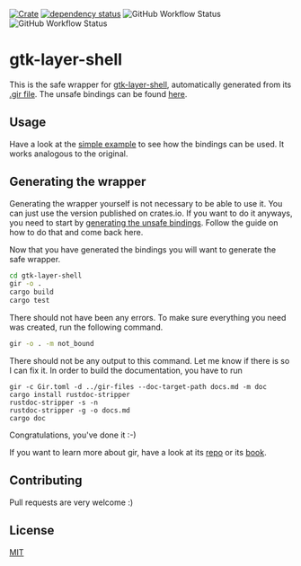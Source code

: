 [![Crate](https://img.shields.io/crates/v/gtk-layer-shell.svg)](https://crates.io/crates/gtk-layer-shell)
[![dependency status](https://deps.rs/crate/gtk-layer-shell/0.2.6/status.svg)](https://deps.rs/crate/gtk-layer-shell/0.2.6)
![GitHub Workflow Status](https://img.shields.io/github/workflow/status/pentamassiv/gtk-layer-shell-gir/Build_x86/main)
![GitHub Workflow Status](https://img.shields.io/github/workflow/status/pentamassiv/gtk-layer-shell-gir/Build_aarch64/main)

# gtk-layer-shell
This is the safe wrapper for [gtk-layer-shell](https://github.com/wmww/gtk-layer-shell), automatically generated from its [.gir file](../gir-files/GtkLayerShell-0.1.gir). The unsafe bindings can be found [here](../gtk-layer-shell-sys).

## Usage
Have a look at the [simple example](examples/simple-example.rs) to see how the bindings can be used. It works analogous to the original.

## Generating the wrapper
Generating the wrapper yourself is not necessary to be able to use it. You can just use the version published on crates.io. If you want to do it anyways, you need to start by [generating the unsafe bindings](../gtk-layer-shell-sys/README.md#generating-the-bindings). Follow the guide on how to do that and come back here.

Now that you have generated the bindings you will want to generate the safe wrapper.
```bash
cd gtk-layer-shell
gir -o .
cargo build
cargo test
```
There should not have been any errors.
To make sure everything you need was created, run the following command.
```bash
gir -o . -m not_bound
```
There should not be any output to this command. Let me know if there is so I can fix it. 
In order to build the documentation, you have to run
```
gir -c Gir.toml -d ../gir-files --doc-target-path docs.md -m doc
cargo install rustdoc-stripper
rustdoc-stripper -s -n
rustdoc-stripper -g -o docs.md
cargo doc
```
Congratulations, you've done it :-)

If you want to learn more about gir, have a look at its [repo](https://github.com/gtk-rs/gir) or its [book](https://gtk-rs.org/gir/book/).

## Contributing
Pull requests are very welcome :)

## License
[MIT](https://choosealicense.com/licenses/mit/)
